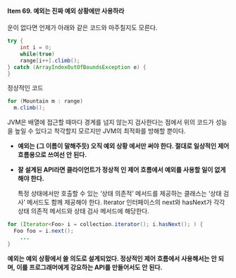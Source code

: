 #### Item 69. 예외는 진짜 예외 상황에만 사용하라

운이 없다면 언제가 아래와 같은 코드와 마주칠지도 모른다.

```java
try {
	int i = 0;
	while(true) 
    range[i++].climb();
} catch (ArrayIndexOutOfBoundsException e) {
}
```

정상적인 코드

```java
for (Mountain m : range) 
  m.climb();
```

JVM은 배열에 접근할 때마다 경계를 넘지 않는지 검사한다는 점에서 위의 코드가 성능을 높일 수 있다고 착각할지 모르지만 JVM의 최적화를 방해할 뿐이다.

- **예외는 (그 이름이 말해주듯) 오직 예외 상황 에서만 써야 한다. 절대로 일상적인 제어 흐름용으로 쓰여선 안 된다.**

- **잘 설계된 API라면 클라이언트가 정상적 인 제어 흐름에서 예외를 사용할 일이 없게 해야 한다.** 

  특정 상태에서만 호출할 수 있는 ‘상태 의존적’ 메서드를 제공하는 클래스는 ‘상태 검사’ 메서드도 함께 제공해야 한다. Iterator 인터페이스의 next와 hasNext가 각각 상태 의존적 메서드와 상태 검사 메서드에 해당한다.

```java
for (Iterator<Foo> i = collection.iterator(); i.hasNext(); ) { 
  Foo foo = i.next();
	... 
}
```

**예외는 예외 상황에서 쓸 의도로 설계되었다. 정상적인 제어 흐름에서 사용해서는 안 되 며, 이를 프로그래머에게 강요하는 API를 만들어서도 안 된다.**
